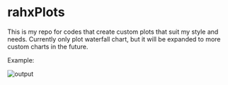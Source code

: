 # rahxPlots

This is my repo for codes that create custom plots that suit my style and needs. Currently only plot waterfall chart, but it will be expanded to more custom charts in the future. 

Example:

![output](https://github.com/fraclad/rahxPlots/blob/main/waterfall.png?raw=true, "example output for waterfall chart")

